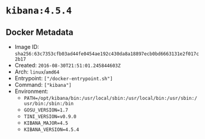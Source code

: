 # `kibana:4.5.4`

## Docker Metadata

- Image ID: `sha256:63c7353cfb03ad44fe0454ae192c430da8a18897ecb0bd6663131e2f017c2b17`
- Created: `2016-08-30T21:51:01.245844603Z`
- Arch: `linux`/`amd64`
- Entrypoint: `["/docker-entrypoint.sh"]`
- Command: `["kibana"]`
- Environment:
  - `PATH=/opt/kibana/bin:/usr/local/sbin:/usr/local/bin:/usr/sbin:/usr/bin:/sbin:/bin`
  - `GOSU_VERSION=1.7`
  - `TINI_VERSION=v0.9.0`
  - `KIBANA_MAJOR=4.5`
  - `KIBANA_VERSION=4.5.4`

